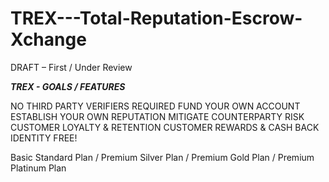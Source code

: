 # TREX---Total-Reputation-Escrow-Xchange

DRAFT – First / Under Review

***TREX - GOALS / FEATURES***

NO THIRD PARTY VERIFIERS REQUIRED
FUND YOUR OWN ACCOUNT
ESTABLISH YOUR OWN REPUTATION
MITIGATE COUNTERPARTY RISK
CUSTOMER LOYALTY & RETENTION
CUSTOMER REWARDS & CASH BACK
IDENTITY FREE!

Basic Standard Plan / Premium Silver Plan / Premium Gold Plan / Premium Platinum Plan
